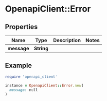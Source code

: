 # OpenapiClient::Error

## Properties

| Name | Type | Description | Notes |
| ---- | ---- | ----------- | ----- |
| **message** | **String** |  |  |

## Example

```ruby
require 'openapi_client'

instance = OpenapiClient::Error.new(
  message: null
)
```

